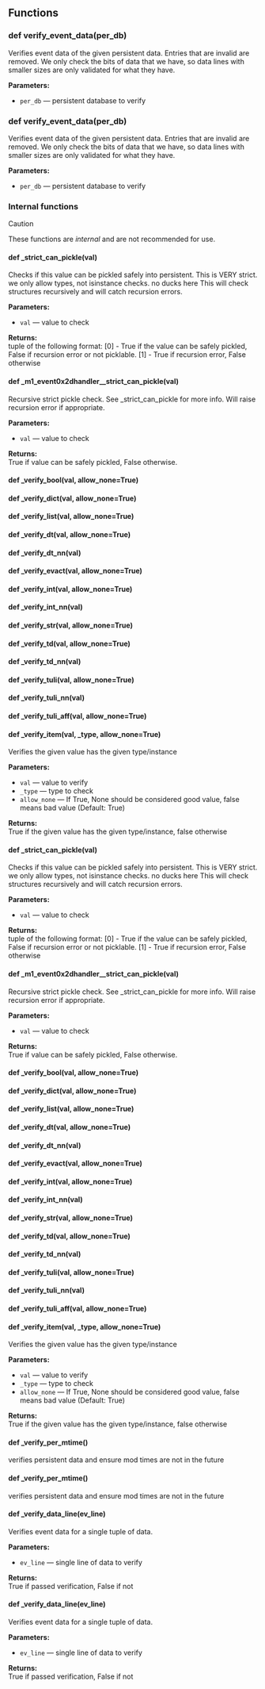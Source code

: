 ## Functions

### def verify_event_data(per_db)

Verifies event data of the given persistent data. Entries that are invalid are removed. We only check the bits of data that we have, so data lines with smaller sizes are only validated for what they have.

**Parameters:**
- `per_db` &mdash; persistent database to verify


### def verify_event_data(per_db)

Verifies event data of the given persistent data. Entries that are invalid are removed. We only check the bits of data that we have, so data lines with smaller sizes are only validated for what they have.

**Parameters:**
- `per_db` &mdash; persistent database to verify


### Internal functions

> [!CAUTION]
> These functions are *internal* and are not recommended for use.

#### def _strict_can_pickle(val)

Checks if this value can be pickled safely into persistent.  This is VERY strict. we only allow types, not isinstance checks. no ducks here  This will check structures recursively and will catch recursion errors.

**Parameters:**
- `val` &mdash; value to check


**Returns:**<br>
tuple of the following format: [0] - True if the value can be safely pickled, False if recursion error or not picklable. [1] - True if recursion error, False otherwise

#### def _m1_event0x2dhandler__strict_can_pickle(val)

Recursive strict pickle check. See _strict_can_pickle for more info.  Will raise recursion error if appropriate.

**Parameters:**
- `val` &mdash; value to check


**Returns:**<br>
True if value can be safely pickled, False otherwise.

#### def _verify_bool(val, allow_none=True)

#### def _verify_dict(val, allow_none=True)

#### def _verify_list(val, allow_none=True)

#### def _verify_dt(val, allow_none=True)

#### def _verify_dt_nn(val)

#### def _verify_evact(val, allow_none=True)

#### def _verify_int(val, allow_none=True)

#### def _verify_int_nn(val)

#### def _verify_str(val, allow_none=True)

#### def _verify_td(val, allow_none=True)

#### def _verify_td_nn(val)

#### def _verify_tuli(val, allow_none=True)

#### def _verify_tuli_nn(val)

#### def _verify_tuli_aff(val, allow_none=True)

#### def _verify_item(val, _type, allow_none=True)

Verifies the given value has the given type/instance

**Parameters:**
- `val` &mdash; value to verify
- `_type` &mdash; type to check
- `allow_none` &mdash; If True, None should be considered good value, false means bad value (Default: True)


**Returns:**<br>
True if the given value has the given type/instance, false otherwise

#### def _strict_can_pickle(val)

Checks if this value can be pickled safely into persistent.  This is VERY strict. we only allow types, not isinstance checks. no ducks here  This will check structures recursively and will catch recursion errors.

**Parameters:**
- `val` &mdash; value to check


**Returns:**<br>
tuple of the following format: [0] - True if the value can be safely pickled, False if recursion error or not picklable. [1] - True if recursion error, False otherwise

#### def _m1_event0x2dhandler__strict_can_pickle(val)

Recursive strict pickle check. See _strict_can_pickle for more info.  Will raise recursion error if appropriate.

**Parameters:**
- `val` &mdash; value to check


**Returns:**<br>
True if value can be safely pickled, False otherwise.

#### def _verify_bool(val, allow_none=True)

#### def _verify_dict(val, allow_none=True)

#### def _verify_list(val, allow_none=True)

#### def _verify_dt(val, allow_none=True)

#### def _verify_dt_nn(val)

#### def _verify_evact(val, allow_none=True)

#### def _verify_int(val, allow_none=True)

#### def _verify_int_nn(val)

#### def _verify_str(val, allow_none=True)

#### def _verify_td(val, allow_none=True)

#### def _verify_td_nn(val)

#### def _verify_tuli(val, allow_none=True)

#### def _verify_tuli_nn(val)

#### def _verify_tuli_aff(val, allow_none=True)

#### def _verify_item(val, _type, allow_none=True)

Verifies the given value has the given type/instance

**Parameters:**
- `val` &mdash; value to verify
- `_type` &mdash; type to check
- `allow_none` &mdash; If True, None should be considered good value, false means bad value (Default: True)


**Returns:**<br>
True if the given value has the given type/instance, false otherwise

#### def _verify_per_mtime()

verifies persistent data and ensure mod times are not in the future

#### def _verify_per_mtime()

verifies persistent data and ensure mod times are not in the future

#### def _verify_data_line(ev_line)

Verifies event data for a single tuple of data.

**Parameters:**
- `ev_line` &mdash; single line of data to verify


**Returns:**<br>
True if passed verification, False if not

#### def _verify_data_line(ev_line)

Verifies event data for a single tuple of data.

**Parameters:**
- `ev_line` &mdash; single line of data to verify


**Returns:**<br>
True if passed verification, False if not

